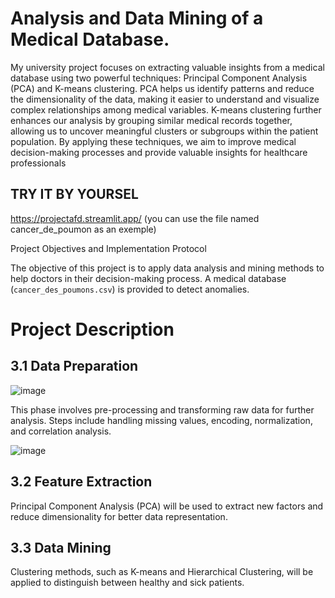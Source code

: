 # Analysis and Data Mining of a Medical Database.
My university project focuses on extracting valuable insights from a medical database using two powerful techniques: Principal Component Analysis (PCA) and K-means clustering. PCA helps us identify patterns and reduce the dimensionality of the data, making it easier to understand and visualize complex relationships among medical variables. K-means clustering further enhances our analysis by grouping similar medical records together, allowing us to uncover meaningful clusters or subgroups within the patient population. By applying these techniques, we aim to improve medical decision-making processes and provide valuable insights for healthcare professionals
## TRY IT BY YOURSEL

https://projectafd.streamlit.app/
(you can use the file named cancer_de_poumon as an exemple)


 Project Objectives and Implementation Protocol

The objective of this project is to apply data analysis and mining methods to help doctors in their decision-making process. A medical database (`cancer_des_poumons.csv`) is provided to detect anomalies.

# Project Description

## 3.1 Data Preparation

![image](https://github.com/user-attachments/assets/1fcc163b-3f50-4642-8b41-ba6aa4666ab5)


This phase involves pre-processing and transforming raw data for further analysis. Steps include handling missing values, encoding, normalization, and correlation analysis.

![image](https://github.com/user-attachments/assets/abd581af-378c-4d04-a50d-93e9475a94eb)


## 3.2 Feature Extraction
Principal Component Analysis (PCA) will be used to extract new factors and reduce dimensionality for better data representation.

## 3.3 Data Mining
Clustering methods, such as K-means and Hierarchical Clustering, will be applied to distinguish between healthy and sick patients.

